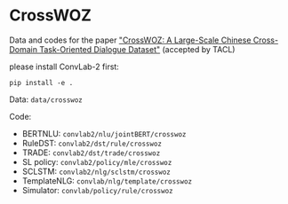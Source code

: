 # CrossWOZ

Data and codes for the paper ["CrossWOZ: A Large-Scale Chinese Cross-Domain Task-Oriented Dialogue Dataset"](https://arxiv.org/abs/2002.11893) (accepted by TACL)

please install ConvLab-2 first:

```
pip install -e .
```

Data: `data/crosswoz`

Code:

- BERTNLU: `convlab2/nlu/jointBERT/crosswoz`
- RuleDST: `convlab2/dst/rule/crosswoz`
- TRADE: `convlab2/dst/trade/crosswoz`
- SL policy: `convlab2/policy/mle/crosswoz`
- SCLSTM: `convlab2/nlg/sclstm/crosswoz`
- TemplateNLG: `convlab/nlg/template/crosswoz`
- Simulator: `convlab/policy/rule/crosswoz`
